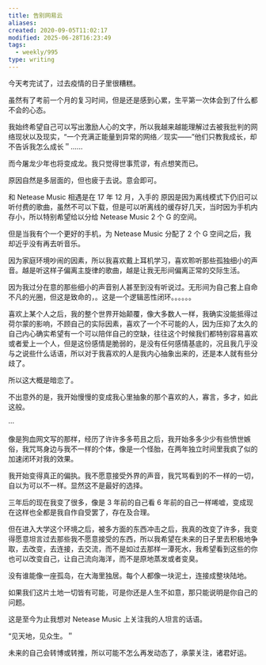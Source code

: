 ```yaml
---
title: 告别网易云
aliases: 
created: 2020-09-05T11:02:17
modified: 2025-06-28T16:23:49
tags:
  - weekly/995
type: writing
---
```


今天考完试了，过去疫情的日子里很糟糕。

虽然有了考前一个月的复习时间，但是还是感到心累，生平第一次体会到了什么都不会的心态。

我始终希望自己可以写出激励人心的文字，所以我越来越能理解过去被我批判的网络现状以及现实，“一个充满正能量到异常的网络／现实——”他们只教我成长，却不告诉我怎么成长＂......

而今屠龙少年也将变成龙。我只觉得世事荒谬，有点想笑而已。

原因自然是多层面的，但也疲于去说。意会即可。

和 Netease Music 相遇是在 17 年 12 月，入手的 原因是因为离线模式下仍旧可以听付费的歌曲，虽然不可以下载，但是可以听离线的缓存好几天，当时因为手机内存小，所以特别希望给以分给 Netease Music 2 个 G 的空间。

但是当我有个一个更好的手机，为 Netease Music 分配了 2 个 G 空间之后，我却近乎没有再去听音乐。

因为家庭环境吵闹的因素，所以我喜欢戴上耳机学习，喜欢聆听那些孤独细小的声音。越是听这样子偏离主旋律的歌曲，越是让我无形间偏离正常的交际生活。

因为我过分在意的那些细小的声音别人甚至到没有听说过。无形间为自己套上自命不凡的光圈，但这是致命的，。这是一个逻辑恶性闭环。。。。。。

喜欢上某个人之后，我的整个世界开始颠覆，像大多数人一样，我确实没能抵得过荷尔蒙的影响，不顾自己的实际因素，喜欢了一个不可能的人，因为压抑了太久的自己内心确实希望有一个可以陪伴自己的空缺，往往这个时候我们都特别容易喜欢或者爱上一个人，但是这份感情是脆弱的，是没有任何感情基底的，况且我几乎没与之说些什么话语，所以对于我喜欢的人是我内心抽象出来的，还是本人就有些分歧了。

所以这大概是暗恋了。

不出意外的是，我开始慢慢的变成我心里抽象的那个喜欢的人，寡言，多才，如此这般。

···

像是狗血网文写的那样，经历了许许多多苟且之后，我开始多多少少有些愤世嫉俗，我咒骂身边与我不一样的个体，像是一个怪胎，在两年独立时间里我疯了似的加速闭环对我的效果。

我开始变得真正的偏执。我不愿意接受外界的声音，我咒骂看到的不一样的一切，自以为可以不一样。显然这不是最好的选择。

三年后的现在我变了很多，像是 3 年前的自己看 6 年前的自己一样唏嘘，变成现在这样也全都是我自作自受罢了，存在及合理。

但在进入大学这个环境之后，被多方面的东西冲击之后，我真的改变了许多，我变得愿意坦言过去那些我不愿意接受的东西，所以我希望在未来的日子里去积极地争取，去改变，去连接，去交流，而不是如过去那样一潭死水，我希望看到这些的你也可以改变自己，让自己流向海洋，而不是原地蒸发或者变臭。

没有谁能像一座孤岛，在大海里独居。每个人都像一块泥土，连接成整块陆地。

如果我们这片土地一切皆有可能，可是你还是人生不如意，那只能说明是你自己的问题。

这是至今为止我想对 Netease Music 上关注我的人坦言的话语。

“见天地，见众生。＂

未来的自己会转博或转推，所以可能不怎么再发动态了，承蒙关注，诸君好运。
